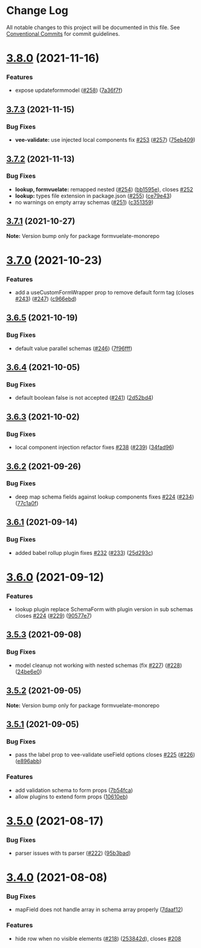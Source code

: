 # Change Log

All notable changes to this project will be documented in this file.
See [Conventional Commits](https://conventionalcommits.org) for commit guidelines.

# [3.8.0](https://github.com/FormVueLate/formvuelate/compare/v3.7.3...v3.8.0) (2021-11-16)


### Features

* expose updateformmodel ([#258](https://github.com/FormVueLate/formvuelate/issues/258)) ([7a36f7f](https://github.com/FormVueLate/formvuelate/commit/7a36f7f5b7c69bbcaa89efb0c1c2a685f0788c55))





## [3.7.3](https://github.com/FormVueLate/formvuelate/compare/v3.7.2...v3.7.3) (2021-11-15)


### Bug Fixes

* **vee-validate:** use injected local components fix [#253](https://github.com/FormVueLate/formvuelate/issues/253) ([#257](https://github.com/FormVueLate/formvuelate/issues/257)) ([75eb409](https://github.com/FormVueLate/formvuelate/commit/75eb4091cfffc611f5cd5eaed70334939571e66f))





## [3.7.2](https://github.com/FormVueLate/formvuelate/compare/v3.7.1...v3.7.2) (2021-11-13)


### Bug Fixes

* **lookup, formvuelate:** remapped nested ([#254](https://github.com/FormVueLate/formvuelate/issues/254)) ([bb1595e](https://github.com/FormVueLate/formvuelate/commit/bb1595e1e6d5bc18bd1c10cdff13daae6da14d5e)), closes [#252](https://github.com/FormVueLate/formvuelate/issues/252)
* **lookup:** types file extension in package.json ([#255](https://github.com/FormVueLate/formvuelate/issues/255)) ([ce79e43](https://github.com/FormVueLate/formvuelate/commit/ce79e431cd6520d56f378319b2b8fbafd77f8f38))
* no warnings on empty array schemas ([#251](https://github.com/FormVueLate/formvuelate/issues/251)) ([c351359](https://github.com/FormVueLate/formvuelate/commit/c351359a47f2681c9cff202a83d84e0e410d7f67))





## [3.7.1](https://github.com/formvuelate/formvuelate/compare/v3.7.0...v3.7.1) (2021-10-27)

**Note:** Version bump only for package formvuelate-monorepo





# [3.7.0](https://github.com/FormVueLate/formvuelate/compare/v3.6.5...v3.7.0) (2021-10-23)


### Features

* add a useCustomFormWrapper prop to remove default form tag (closes [#243](https://github.com/FormVueLate/formvuelate/issues/243)) ([#247](https://github.com/FormVueLate/formvuelate/issues/247)) ([c966ebd](https://github.com/FormVueLate/formvuelate/commit/c966ebd9c6050e88eb224e003faa66e24f4fe218))





## [3.6.5](https://github.com/FormVueLate/formvuelate/compare/v3.6.4...v3.6.5) (2021-10-19)


### Bug Fixes

* default value parallel schemas ([#246](https://github.com/FormVueLate/formvuelate/issues/246)) ([7f96fff](https://github.com/FormVueLate/formvuelate/commit/7f96fff4bceb557047ed64f086f6e0499676ac4c))





## [3.6.4](https://github.com/FormVueLate/formvuelate/compare/v3.6.3...v3.6.4) (2021-10-05)


### Bug Fixes

* default boolean false is not accepted ([#241](https://github.com/FormVueLate/formvuelate/issues/241)) ([2d52bd4](https://github.com/FormVueLate/formvuelate/commit/2d52bd4f3fb3810f8e4f05f460c0591afc1490a7))





## [3.6.3](https://github.com/FormVueLate/formvuelate/compare/v3.6.2...v3.6.3) (2021-10-02)


### Bug Fixes

* local component injection refactor fixes [#238](https://github.com/FormVueLate/formvuelate/issues/238) ([#239](https://github.com/FormVueLate/formvuelate/issues/239)) ([34fad96](https://github.com/FormVueLate/formvuelate/commit/34fad96569a99e109680828934ce8d51624dd6ec))





## [3.6.2](https://github.com/FormVueLate/formvuelate/compare/v3.6.1...v3.6.2) (2021-09-26)


### Bug Fixes

* deep map schema fields against lookup components fixes [#224](https://github.com/FormVueLate/formvuelate/issues/224) ([#234](https://github.com/FormVueLate/formvuelate/issues/234)) ([77c1a0f](https://github.com/FormVueLate/formvuelate/commit/77c1a0f0e86b2b0ce48886cef4ce5f920dd34ba2))





## [3.6.1](https://github.com/FormVueLate/formvuelate/compare/v3.6.0...v3.6.1) (2021-09-14)


### Bug Fixes

* added babel rollup plugin fixes [#232](https://github.com/FormVueLate/formvuelate/issues/232) ([#233](https://github.com/FormVueLate/formvuelate/issues/233)) ([25d293c](https://github.com/FormVueLate/formvuelate/commit/25d293c4195fc431e1cd48ed38e1605494a8bcd0))





# [3.6.0](https://github.com/FormVueLate/formvuelate/compare/v3.5.3...v3.6.0) (2021-09-12)


### Features

* lookup plugin replace SchemaForm with plugin version in sub schemas closes [#224](https://github.com/FormVueLate/formvuelate/issues/224) ([#229](https://github.com/FormVueLate/formvuelate/issues/229)) ([90577e7](https://github.com/FormVueLate/formvuelate/commit/90577e7662f211d69cc6c3126142f154c3d9be12))





## [3.5.3](https://github.com/FormVueLate/formvuelate/compare/v3.5.2...v3.5.3) (2021-09-08)


### Bug Fixes

* model cleanup not working with nested schemas (fix [#227](https://github.com/FormVueLate/formvuelate/issues/227)) ([#228](https://github.com/FormVueLate/formvuelate/issues/228)) ([24be6e0](https://github.com/FormVueLate/formvuelate/commit/24be6e0bd09b3a946f02f4e69a5cb3679342832d))





## [3.5.2](https://github.com/FormVueLate/formvuelate/compare/v3.5.1...v3.5.2) (2021-09-05)

**Note:** Version bump only for package formvuelate-monorepo





## [3.5.1](https://github.com/FormVueLate/formvuelate/compare/v3.5.0...v3.5.1) (2021-09-05)


### Bug Fixes

* pass the label prop to vee-validate useField options closes [#225](https://github.com/FormVueLate/formvuelate/issues/225) ([#226](https://github.com/FormVueLate/formvuelate/issues/226)) ([e896abb](https://github.com/FormVueLate/formvuelate/commit/e896abbbd3feaebe758b0c96a899808a6f29af51))


### Features

* add validation schema to form props ([7b54fca](https://github.com/FormVueLate/formvuelate/commit/7b54fca71cc5e87eb79e3169f70a110121eb9631))
* allow plugins to extend form props ([10610eb](https://github.com/FormVueLate/formvuelate/commit/10610ebcfc2806df2e310c048ea503424a343985))





# [3.5.0](https://github.com/FormVueLate/formvuelate/compare/v3.4.0...v3.5.0) (2021-08-17)


### Bug Fixes

* parser issues with ts parser ([#222](https://github.com/FormVueLate/formvuelate/issues/222)) ([95b3bad](https://github.com/FormVueLate/formvuelate/commit/95b3bad58a1b2b83f0decd5e26fd5b530baa37e9))





# [3.4.0](https://github.com/FormVueLate/formvuelate/compare/v3.3.2...v3.4.0) (2021-08-08)


### Bug Fixes

* mapField does not handle array in schema array properly ([7daaf12](https://github.com/FormVueLate/formvuelate/commit/7daaf12acf00d0b0ef85588403e6bb6cbd662289))


### Features

* hide row when no visible elements ([#218](https://github.com/FormVueLate/formvuelate/issues/218)) ([253842d](https://github.com/FormVueLate/formvuelate/commit/253842d70ab236d7bff59cc4b8c9c70847825afd)), closes [#208](https://github.com/FormVueLate/formvuelate/issues/208)
